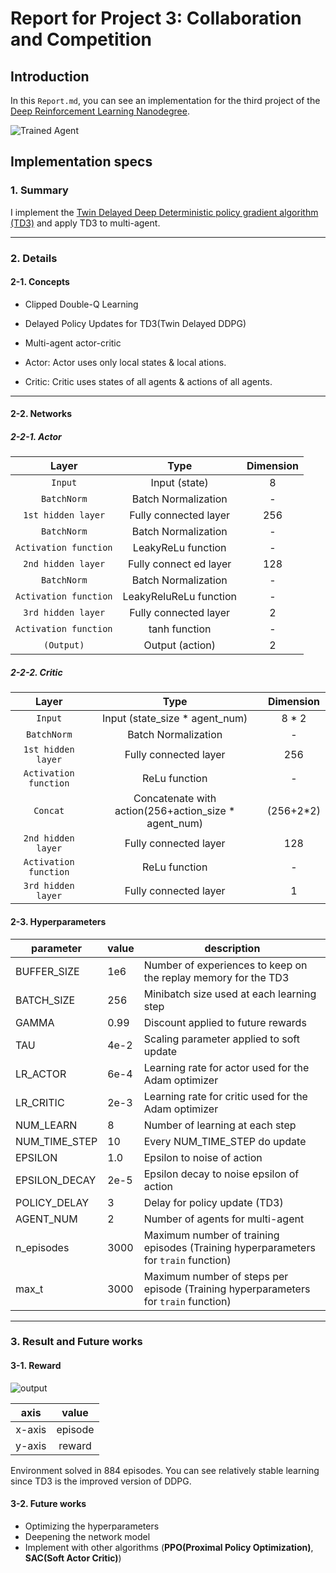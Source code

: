 [//]: # (Image References)

[image1]: https://user-images.githubusercontent.com/10624937/42135623-e770e354-7d12-11e8-998d-29fc74429ca2.gif "Trained Agent"
[image2]: https://user-images.githubusercontent.com/10624937/42135622-e55fb586-7d12-11e8-8a54-3c31da15a90a.gif "Soccer"


# Report for Project 3: Collaboration and Competition 

## Introduction

In this `Report.md`, you can see an implementation for the third project of the [Deep Reinforcement Learning Nanodegree](https://www.udacity.com/course/deep-reinforcement-learning-nanodegree--nd893).

![Trained Agent][image1]
## Implementation specs

### 1. Summary

I implement the [Twin Delayed Deep Deterministic policy gradient algorithm (TD3)](https://arxiv.org/abs/1802.09477) and apply TD3 to multi-agent.

--------

### 2. Details

#### 2-1. Concepts

- Clipped Double-Q Learning
- Delayed Policy Updates for TD3(Twin Delayed DDPG)
- Multi-agent actor-critic

- Actor: Actor uses only local states & local ations.
- Critic: Critic uses states of all agents & actions of all agents.


------------
#### 2-2. Networks

##### 2-2-1. Actor

| Layer | Type | Dimension |
|:---:|:---:|:---:|
| `Input` | Input (state) | 8 |
| `BatchNorm` | Batch Normalization | - |
| `1st hidden layer` | Fully connected layer | 256 |
| `BatchNorm` | Batch Normalization | - |
| `Activation function` | LeakyReLu function | - |
| `2nd hidden layer` | Fully connect    ed layer | 128 |
| `BatchNorm` | Batch Normalization | - |
| `Activation function` | LeakyReluReLu function | - |
| `3rd hidden layer` | Fully connected layer | 2 |
| `Activation function` | tanh function | - |
| `(Output)` | Output (action) | 2 |

##### 2-2-2. Critic

| Layer | Type | Dimension |
|:---:|:---:|:---:|
| `Input` | Input (state_size * agent_num) | 8 * 2 |
| `BatchNorm` | Batch Normalization | - |
| `1st hidden layer` | Fully connected layer | 256 |
| `Activation function` | ReLu function | - |
| `Concat` | Concatenate with action(256+action_size * agent_num) | (256+2*2) |
| `2nd hidden layer` | Fully connected layer | 128 |
| `Activation function` | ReLu function | - |
| `3rd hidden layer` | Fully connected layer | 1 |

#### 2-3. Hyperparameters

| parameter    | value  | description                                                                   |
|--------------|--------|-------------------------------------------------------------------------------|
| BUFFER_SIZE  | 1e6    | Number of experiences to keep on the replay memory for the TD3                |
| BATCH_SIZE   | 256    | Minibatch size used at each learning step                                     |
| GAMMA        | 0.99   | Discount applied to future rewards                                            |
| TAU          | 4e-2   | Scaling parameter applied to soft update                                      |
| LR_ACTOR     | 6e-4   | Learning rate for actor used for the Adam optimizer                           |
| LR_CRITIC    | 2e-3   | Learning rate for critic used for the Adam optimizer                          |
| NUM_LEARN    | 8      | Number of learning at each step                                               |
| NUM_TIME_STEP| 10     | Every NUM_TIME_STEP do update                                                 |
| EPSILON      | 1.0    | Epsilon to noise of action                                                    |
| EPSILON_DECAY| 2e-5   | Epsilon decay to noise epsilon of action                                      |
| POLICY_DELAY | 3      | Delay for policy update (TD3)                                                 |
| AGENT_NUM    | 2      | Number of agents for multi-agent                                              |
| n_episodes   | 3000   | Maximum number of training episodes (Training hyperparameters for `train` function)                                    |
| max_t        | 3000   | Maximum number of steps per episode (Training hyperparameters for `train` function)                                     |


-----------

### 3. Result and Future works

#### 3-1. Reward

![output](https://user-images.githubusercontent.com/53895034/137690289-5421bf1c-76b1-4a41-b4c4-577fbd82faaa.png)

| axis     | value   |
|:--------:|:-------:|
| x-axis   | episode | 
| y-axis   | reward  | 

Environment solved in 884 episodes. You can see relatively stable learning since TD3 is the improved version of DDPG.


#### 3-2. Future works

- Optimizing the hyperparameters
- Deepening the network model 
- Implement with other algorithms (**PPO(Proximal Policy Optimization)**, **SAC(Soft Actor Critic)**)
